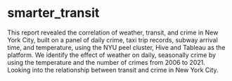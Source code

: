 # smarter_transit
This report revealed the correlation of weather, transit, and crime in New York City, built on a panel of daily crime, taxi trip records, subway arrival time, and temperature, using the NYU peel cluster, Hive and Tableau as the platform. We identify the effect of weather on daily, seasonally crime by using the temperature and the number of crimes from 2006 to 2021. Looking into the relationship between transit and crime in New York City.
